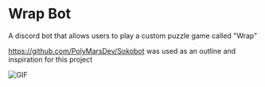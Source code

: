 # Wrap Bot

A discord bot that allows users to play a custom puzzle game called "Wrap"

https://github.com/PolyMarsDev/Sokobot was used as an outline and inspiration for this project

![GIF](https://giphy.com/gifs/QXPgiMW66Do9z77qBy)
